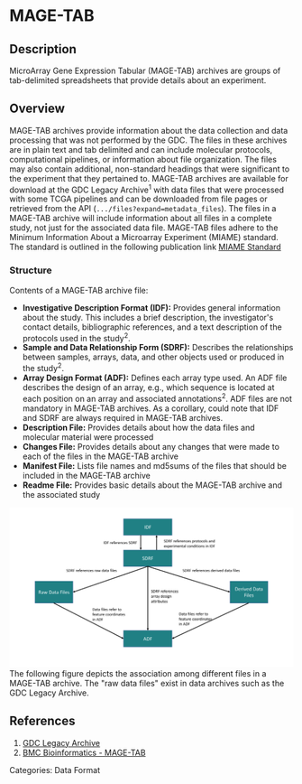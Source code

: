 # MAGE-TAB #
## Description ##

MicroArray Gene Expression Tabular (MAGE-TAB) archives are groups of tab-delimited spreadsheets that provide details about an experiment.  

## Overview ##

MAGE-TAB archives provide information about the data collection and data processing that was not performed by the GDC. The files in these archives are in plain text and tab delimited and can include molecular protocols, computational pipelines, or information about file organization. The files may also contain additional, non-standard headings that were significant to the experiment that they pertained to.  MAGE-TAB archives are available for download at the GDC Legacy Archive<sup>1</sup> with data files that were processed with some TCGA pipelines and can be downloaded from file pages or retrieved from the API (`.../files?expand=metadata_files`). The files in a MAGE-TAB archive will include information about all files in a complete study, not just for the associated data file. MAGE-TAB files adhere to the Minimum Information About a Microarray Experiment (MIAME) standard.  The standard is outlined in the following publication link [MIAME Standard](https://pubmed.ncbi.nlm.nih.gov/11726920/)



### Structure ###

Contents of a MAGE-TAB archive file:

* __Investigative Description Format (IDF):__ Provides general information about the study. This includes a brief description, the investigator's contact details, bibliographic references, and a text description of the protocols used in the study<sup>2</sup>.
* __Sample and Data Relationship Form (SDRF):__ Describes the relationships between samples, arrays, data, and other objects used or produced in the study<sup>2</sup>.
* __Array Design Format (ADF):__ Defines each array type used. An ADF file describes the design of an array, e.g., which sequence is located at each position on an array and associated annotations<sup>2</sup>. ADF files are not mandatory in MAGE-TAB archives. As a corollary, could note that IDF and SDRF are always required in MAGE-TAB archives.
* __Description File:__ Provides details about how the data files and molecular material were processed
* __Changes File:__ Provides details about any changes that were made to each of the files in the MAGE-TAB archive
* __Manifest File:__ Lists file names and md5sums of the files that should be included in the MAGE-TAB archive
* __Readme File:__ Provides basic details about the MAGE-TAB archive and the associated study

![MAGETAB](images/MAGETAB_img.svg)
The following figure depicts the association among different files in a MAGE-TAB archive. The "raw data files" exist in data archives such as the GDC Legacy Archive.



## References ##
1. [GDC Legacy Archive](https://portal.gdc.cancer.gov/legacy-archive/)
2. [BMC Bioinformatics - MAGE-TAB](https://bmcbioinformatics.biomedcentral.com/articles/10.1186/1471-2105-7-489)



Categories: Data Format
